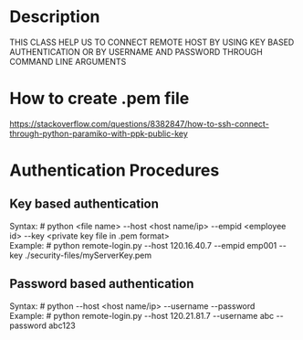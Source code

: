 # Description
THIS CLASS HELP US TO CONNECT REMOTE HOST BY USING KEY BASED AUTHENTICATION OR BY USERNAME AND PASSWORD THROUGH COMMAND LINE ARGUMENTS

# How to create .pem file
https://stackoverflow.com/questions/8382847/how-to-ssh-connect-through-python-paramiko-with-ppk-public-key

# Authentication Procedures

##  Key based authentication
Syntax: # python &lt;file name&gt; --host <host name/ip> --empid &lt;employee id&gt; --key <private key file in .pem format>  
Example: # python remote-login.py --host 120.16.40.7 --empid emp001 --key ./security-files/myServerKey.pem

## Password based authentication
Syntax: # python <file name> --host <host name/ip> --username <username> --password <password>  
Example: # python remote-login.py --host 120.21.81.7 --username abc --password abc123

